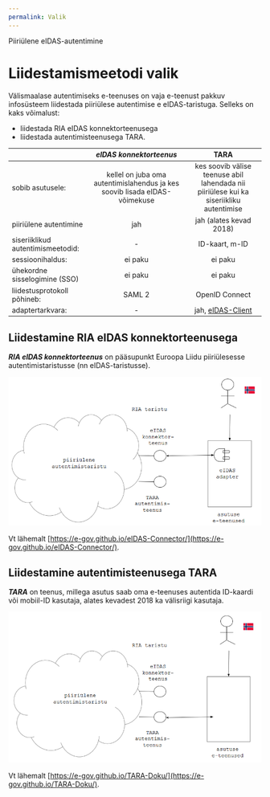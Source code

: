 ```yaml
---
permalink: Valik
---
```


Piiriülene eIDAS-autentimine

# Liidestamismeetodi valik

Välismaalase autentimiseks e-teenuses on vaja e-teenust pakkuv infosüsteem liidestada piiriülese autentimise e eIDAS-taristuga. Selleks on kaks võimalust:

- liidestada RIA eIDAS konnektorteenusega
- liidestada autentimisteenusega TARA.

|      |   ___eIDAS konnektorteenus___     |   __TARA__     |
|------|:---------------------------------:|:---------------:|
| sobib asutusele: | kellel on juba oma autentimislahendus ja kes soovib lisada eIDAS-võimekuse | kes soovib välise teenuse abil lahendada nii piiriülese kui ka siseriikliku autentimise |
| piiriülene autentimine | jah | jah (alates kevad 2018) |
| siseriiklikud autentimismeetodid: | - | ID-kaart, m-ID |
| sessioonihaldus: | ei paku | ei paku |
| ühekordne sisselogimine (SSO) | ei paku | ei paku |
| liidestusprotokoll põhineb: | SAML 2 | OpenID Connect |
| adaptertarkvara: | - | jah, [eIDAS-Client](https://github.com/e-gov/eIDAS-Client) |   

## Liidestamine RIA eIDAS konnektorteenusega

___RIA eIDAS konnektorteenus___ on pääsupunkt Euroopa Liidu piiriülesesse autentimistaristusse (nn eIDAS-taristusse).

<img src='img/Liides-eIDAS-adapteriga.PNG' style='width: 700px;'>

 Vt lähemalt [https://e-gov.github.io/eIDAS-Connector/](https://e-gov.github.io/eIDAS-Connector/).

## Liidestamine autentimisteenusega TARA

___TARA___ on teenus, millega asutus saab oma e-teenuses autentida ID-kaardi või mobiil-ID kasutaja, alates kevadest 2018 ka välisriigi kasutaja.

<img src='img/Liides-TARA-ga.PNG' style='width: 700px;'>

 Vt lähemalt [https://e-gov.github.io/TARA-Doku/](https://e-gov.github.io/TARA-Doku/).
